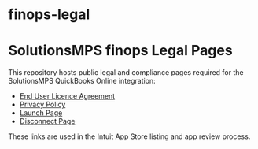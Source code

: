# finops-legal

# SolutionsMPS finops Legal Pages

This repository hosts public legal and compliance pages required for the SolutionsMPS QuickBooks Online integration:

- [End User Licence Agreement](https://solutionsmps.github.io/finops-legal/eula.html)  
- [Privacy Policy](https://solutionsmps.github.io/finops-legal/privacy.html)  
- [Launch Page](https://solutionsmps.github.io/finops-legal/launch.html)  
- [Disconnect Page](https://solutionsmps.github.io/finops-legal/disconnect.html)  

These links are used in the Intuit App Store listing and app review process.
